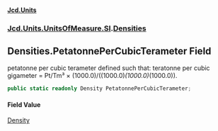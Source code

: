 #### [Jcd.Units](index.md 'index')
### [Jcd.Units.UnitsOfMeasure.SI](Jcd.Units.UnitsOfMeasure.SI.md 'Jcd.Units.UnitsOfMeasure.SI').[Densities](Densities.md 'Jcd.Units.UnitsOfMeasure.SI.Densities')

## Densities.PetatonnePerCubicTerameter Field

petatonne per cubic terameter defined such that: teratonne per cubic gigameter = Pt/Tm³ ×
(1000.0)/((1000.0)*(1000.0)*(1000.0)).

```csharp
public static readonly Density PetatonnePerCubicTerameter;
```

#### Field Value
[Density](Density.md 'Jcd.Units.UnitTypes.Density')
